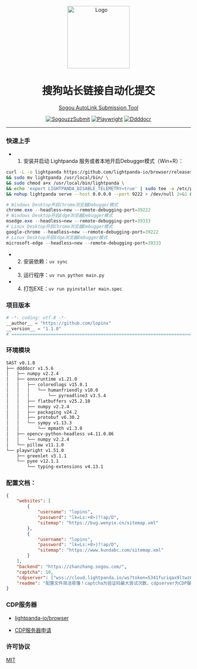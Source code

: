 <p align="center">
  <a href="https://github.com/lopinx/sogouzz-submit" target="_blank"><img src="https://cdn.lightpanda.io/assets/images/logo/lpd-logo.png" alt="Logo" height=170></a>
</p>

<h1 align="center">搜狗站长链接自动化提交</h1>

<p align="center"><a href="https://github.com/lopinx/sogouzz-submit">Sogou AutoLink Submission Tool</a></p>

<div align="center">

[![SogouzzSubmit](https://img.shields.io/github/stars/lopinx/sogouzz-submit)](https://github.com/lopinx/sogouzz-submit)
[![Playwright](https://img.shields.io/github/stars/lightpanda-io/browser)](https://github.com/microsoft/playwright-python)
[![Ddddocr](https://img.shields.io/github/stars/sml2h3/ddddocr)](https://github.com/sml2h3/ddddocr)

</div>

---

### 快速上手

- 1. 安装并启动 Lightpanda 服务或者本地开启Debugger模式（Win+R）： 

``` bash
curl -L -o lightpanda https://github.com/lightpanda-io/browser/releases/download/nightly/lightpanda-x86_64-linux \
&& sudo mv lightpanda /usr/local/bin/ \
&& sudo chmod a+x /usr/local/bin/lightpanda \
&& echo 'export LIGHTPANDA_DISABLE_TELEMETRY=true' | sudo tee -a /etc/profile && sudo sh -c 'source /etc/profile' \
&& nohup lightpanda serve --host 0.0.0.0 --port 9222 > /dev/null 2>&1 & exit
```

``` powershell
# Windows Desktop开启Chrome浏览器Debugger模式
chrome.exe --headless=new --remote-debugging-port=39222
# Windows Desktop开启Edge浏览器Debugger模式
msedge.exe --headless=new --remote-debugging-port=39333
# Linux Desktop开启Chrome浏览器Debugger模式
google-chrome --headless=new --remote-debugging-port=39222
# Linux Desktop开启Edge浏览器Debugger模式
microsoft-edge --headless=new --remote-debugging-port=39333
```

- 2. 安装依赖：`uv sync`

- 3. 运行程序：`uv run python main.py`

- 4. 打包EXE：`uv run pyinstaller main.spec`

### 项目版本

``` python
# -*- coding: utf-8 -*-
__author__ = "https://github.com/lopinx"
__version__ = "1.1.0"
# =====================================================================================================================
```

### 环境模块

``` bash
SAST v0.1.0
├── ddddocr v1.5.6
│   ├── numpy v2.2.4
│   ├── onnxruntime v1.21.0
│   │   ├── coloredlogs v15.0.1
│   │   │   └── humanfriendly v10.0
│   │   │       └── pyreadline3 v3.5.4
│   │   ├── flatbuffers v25.2.10
│   │   ├── numpy v2.2.4
│   │   ├── packaging v24.2
│   │   ├── protobuf v6.30.2
│   │   └── sympy v1.13.3
│   │       └── mpmath v1.3.0
│   ├── opencv-python-headless v4.11.0.86
│   │   └── numpy v2.2.4
│   └── pillow v11.1.0
└── playwright v1.51.0
    ├── greenlet v3.1.1
    └── pyee v12.1.1
        └── typing-extensions v4.13.1
```

### 配置文档：

``` json
{
    "websites": [
        {
            "username": "lopins",
            "password": "lk=Ls:+8>)?!ap/D",
            "sitemap": "https://bug.wenyix.cn/sitemap.xml"
        },
        {
            "username": "lopins",
            "password": "lk=Ls:+8>)?!ap/D",
            "sitemap": "https://www.kundabc.com/sitemap.xml"  
        }
    ],
    "backend": "https://zhanzhang.sogou.com/",
    "captcha": 10,
    "cdpserver": ["wss://cloud.lightpanda.io/ws?token=5341furiqax9ltwz0bp2ecogvsnykmdh687j7okg2fnq1fsat8qk7x31gog98kps"],
    "readme": "配置文件简洁易懂！captcha为验证码最大尝试次数，cdpserver为CDP服务器地址",
}
```

### CDP服务器

- [lightpanda-io/browser](https://github.com/lightpanda-io/browser)

- [CDP服务器申请](https://lightpanda-io)

### 许可协议

[MIT](LICENSE)